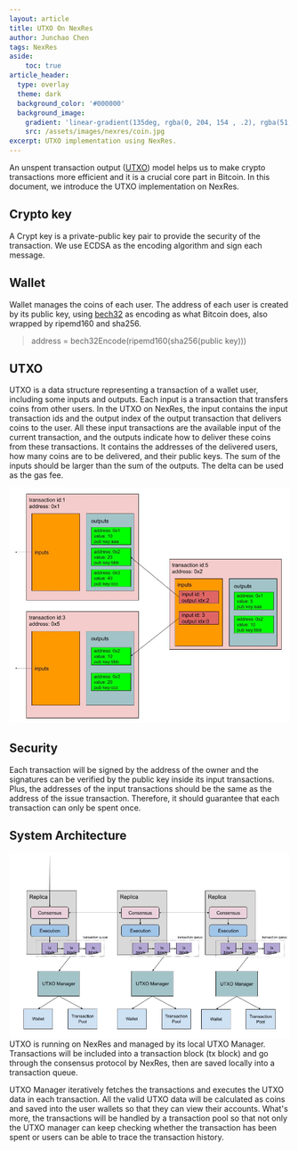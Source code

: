 ```yaml
---
layout: article
title: UTXO On NexRes
author: Junchao Chen
tags: NexRes
aside:
    toc: true
article_header:
  type: overlay
  theme: dark
  background_color: '#000000'
  background_image:
    gradient: 'linear-gradient(135deg, rgba(0, 204, 154 , .2), rgba(51, 154, 154, .2))'
    src: /assets/images/nexres/coin.jpg
excerpt: UTXO implementation using NexRes.
---
```


An unspent transaction output ([UTXO](https://en.wikipedia.org/wiki/Unspent_transaction_output)) model helps us to make crypto transactions more efficient and it is a crucial core part in Bitcoin.
In this document, we introduce the UTXO implementation on NexRes.

## Crypto key
A Crypt key is a private-public key pair to provide the security of the transaction. 
We use ECDSA as the encoding algorithm and sign each message.

## Wallet
Wallet manages the coins of each user. The address of each user is created by its public key,
using [bech32](https://github.com/fiatjaf/bech32) as encoding as what Bitcoin does, also wrapped by ripemd160 and sha256.
 > address = bech32Encode(ripemd160(sha256(public key)))

## UTXO
UTXO is a data structure representing a transaction of a wallet user, including some inputs and outputs. 
Each input is a transaction that transfers coins from other users. 
In the UTXO on NexRes, the input contains the input transaction ids and the output index of the output transaction that delivers coins to the user.
All these input transactions are the available input of the current transaction,
and the outputs indicate how to deliver these coins from these transactions. It contains the addresses of the delivered users, how many coins are to be delivered, and their public keys.
The sum of the inputs should be larger than the sum of the outputs. The delta can be used as the gas fee.

<img src="/assets/images/nexres/utxo.jpg"  style="zoom: 60%;" />

## Security
Each transaction will be signed by the address of the owner and the signatures can be verified by the public key inside its input transactions. Plus, the addresses of the input transactions should be the same as the address of the issue transaction.
Therefore, it should guarantee that each transaction can only be spent once.

## System Architecture
![utxo_nexres](/assets/images/nexres/utxo_nexres.jpg)
UTXO is running on NexRes and managed by its local UTXO Manager. Transactions will be included into a transaction block (tx block) and go through the consensus protocol 
by NexRes, then are saved locally into a transaction queue.

UTXO Manager iteratively fetches the transactions and executes the UTXO data in each transaction.
All the valid UTXO data will be calculated as coins and saved into the user wallets so that they can view their accounts.
What's more, the transactions will be handled by a transaction pool so that not only the UTXO manager can keep checking 
whether the transaction has been spent or users can be able to trace the transaction history.
